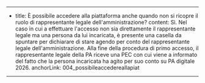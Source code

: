---
  - title: È possibile accedere alla piattaforma anche quando non si ricopre il ruolo di rappresentante legale dell'amministrazione?
    content: Sì. Nel caso in cui a effettuare l'accesso non sia direttamente il rappresentante legale ma una persona da lui incaricata, è presente una casella da spuntare per dichiarare di stare agendo per conto del rappresentante legale dell'amministrazione. Alla fine della procedura di primo accesso, il rappresentante legale della PA riceve una PEC con cui viene a informato del fatto che la persona incaricata ha agito per suo conto su PA digitale 2026.
    anchorLink: 004_possibileaccedereallapiat
---